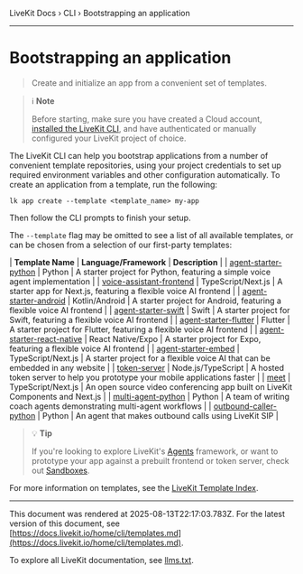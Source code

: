 LiveKit Docs › CLI › Bootstrapping an application

---

# Bootstrapping an application

> Create and initialize an app from a convenient set of templates.

> ℹ️ **Note**
> 
> Before starting, make sure you have created a Cloud account, [installed the LiveKit CLI](https://docs.livekit.io/home/cli/cli-setup.md), and have authenticated or manually configured your LiveKit project of choice.

The LiveKit CLI can help you bootstrap applications from a number of convenient template repositories, using your project credentials to set up required environment variables and other configuration automatically. To create an application from a template, run the following:

```shell
lk app create --template <template_name> my-app

```

Then follow the CLI prompts to finish your setup.

The `--template` flag may be omitted to see a list of all available templates, or can be chosen from a selection of our first-party templates:

| **Template Name** | **Language/Framework** | **Description** |
| [agent-starter-python](https://github.com/livekit-examples/agent-starter-python) | Python | A starter project for Python, featuring a simple voice agent implementation |
| [voice-assistant-frontend](https://github.com/livekit-examples/agent-starter-react) | TypeScript/Next.js | A starter app for Next.js, featuring a flexible voice AI frontend |
| [agent-starter-android](https://github.com/livekit-examples/agent-starter-android) | Kotlin/Android | A starter project for Android, featuring a flexible voice AI frontend |
| [agent-starter-swift](https://github.com/livekit-examples/agent-starter-swift) | Swift | A starter project for Swift, featuring a flexible voice AI frontend |
| [agent-starter-flutter](https://github.com/livekit-examples/agent-starter-flutter) | Flutter | A starter project for Flutter, featuring a flexible voice AI frontend |
| [agent-starter-react-native](https://github.com/livekit-examples/agent-starter-react-native) | React Native/Expo | A starter project for Expo, featuring a flexible voice AI frontend |
| [agent-starter-embed](https://github.com/livekit-examples/agent-starter-embed) | TypeScript/Next.js | A starter project for a flexible voice AI that can be embedded in any website |
| [token-server](https://github.com/livekit-examples/token-server-node) | Node.js/TypeScript | A hosted token server to help you prototype your mobile applications faster |
| [meet](https://github.com/livekit-examples/meet) | TypeScript/Next.js | An open source video conferencing app built on LiveKit Components and Next.js |
| [multi-agent-python](https://github.com/livekit-examples/multi-agent-python) | Python | A team of writing coach agents demonstrating multi-agent workflows |
| [outbound-caller-python](https://github.com/livekit-examples/outbound-caller-python) | Python | An agent that makes outbound calls using LiveKit SIP |

> 💡 **Tip**
> 
> If you're looking to explore LiveKit's [Agents](https://docs.livekit.io/agents.md) framework, or want to prototype your app against a prebuilt frontend or token server, check out [Sandboxes](https://docs.livekit.io/home/cloud/sandbox.md).

For more information on templates, see the [LiveKit Template Index](https://github.com/livekit-examples/index?tab=readme-ov-file).

---

This document was rendered at 2025-08-13T22:17:03.783Z.
For the latest version of this document, see [https://docs.livekit.io/home/cli/templates.md](https://docs.livekit.io/home/cli/templates.md).

To explore all LiveKit documentation, see [llms.txt](https://docs.livekit.io/llms.txt).